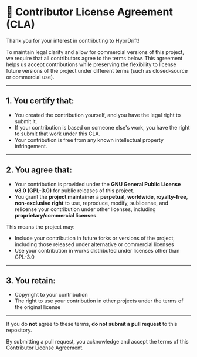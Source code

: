 # 🧾 Contributor License Agreement (CLA)

Thank you for your interest in contributing to HyprDrift!

To maintain legal clarity and allow for commercial versions of this project, we require that all contributors agree to the terms below. This agreement helps us accept contributions while preserving the flexibility to license future versions of the project under different terms (such as closed-source or commercial use).

---

## 1. You certify that:

- You created the contribution yourself, and you have the legal right to submit it.
- If your contribution is based on someone else's work, you have the right to submit that work under this CLA.
- Your contribution is free from any known intellectual property infringement.

---

## 2. You agree that:

- Your contribution is provided under the **GNU General Public License v3.0 (GPL-3.0)** for public releases of this project.
- You grant the **project maintainer** a **perpetual, worldwide, royalty-free, non-exclusive right** to use, reproduce, modify, sublicense, and relicense your contribution under other licenses, including **proprietary/commercial licenses**.

This means the project may:
- Include your contribution in future forks or versions of the project, including those released under alternative or commercial licenses
- Use your contribution in works distributed under licenses other than GPL-3.0

---

## 3. You retain:

- Copyright to your contribution
- The right to use your contribution in other projects under the terms of the original license

---

If you do **not** agree to these terms, **do not submit a pull request** to this repository.

By submitting a pull request, you acknowledge and accept the terms of this Contributor License Agreement.
